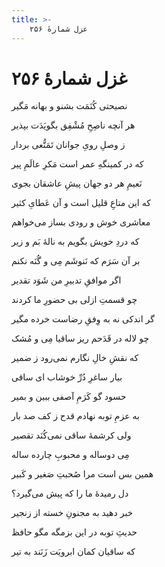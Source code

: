 ```yaml
---
title: >-
    غزل شمارهٔ ۲۵۶
---
```

# غزل شمارهٔ ۲۵۶

<div class="b" id="bn1"><div class="m1"><p>نصیحتی کُنَمَت بشنو و بهانه مَگیر</p></div>
<div class="m2"><p>هر آنچه ناصِحِ مُشْفِق بگویَدَت بپذیر</p></div></div>
<div class="b" id="bn2"><div class="m1"><p>ز وصلِ رویِ جوانان تَمَتُّعی بردار</p></div>
<div class="m2"><p>که در کمینگهِ عمر است مَکرِ عالَمِ پیر</p></div></div>
<div class="b" id="bn3"><div class="m1"><p>نَعیمِ هر دو جهان پیشِ عاشقان بجوی</p></div>
<div class="m2"><p>که این متاعِ قلیل است و آن عَطایِ کثیر</p></div></div>
<div class="b" id="bn4"><div class="m1"><p>معاشری خوش و رودی بساز می‌خواهم</p></div>
<div class="m2"><p>که دردِ خویش بگویم به نالهٔ بَم و زیر</p></div></div>
<div class="b" id="bn5"><div class="m1"><p>بر آن سَرَم که نَنوشَم مِی و گُنَه نکنم</p></div>
<div class="m2"><p>اگر موافقِ تدبیرِ من شَوَد تقدیر</p></div></div>
<div class="b" id="bn6"><div class="m1"><p>چو قسمتِ ازلی بی حضورِ ما کردند</p></div>
<div class="m2"><p>گر اندکی نه به وِفقِ رضاست خرده مگیر</p></div></div>
<div class="b" id="bn7"><div class="m1"><p>چو لاله در قَدَحم ریز ساقیا مِی و مُشک</p></div>
<div class="m2"><p>که نقشِ خالِ نگارم نمی‌رود ز ضمیر</p></div></div>
<div class="b" id="bn8"><div class="m1"><p>بیار ساغرِ دُرِّ خوشاب ای ساقی</p></div>
<div class="m2"><p>حسود گو کَرَمِ آصفی ببین و بمیر</p></div></div>
<div class="b" id="bn9"><div class="m1"><p>به عزمِ توبه نهادم قدح ز کف صد بار</p></div>
<div class="m2"><p>ولی کرشمهٔ ساقی نمی‌کُنَد تقصیر</p></div></div>
<div class="b" id="bn10"><div class="m1"><p>مِی دوساله و محبوبِ چارده ساله</p></div>
<div class="m2"><p>همین بس است مرا صُحبتِ صَغیر و کَبیر</p></div></div>
<div class="b" id="bn11"><div class="m1"><p>دل رمیدهٔ ما را که پیش می‌گیرد؟</p></div>
<div class="m2"><p>خبر دهید به مجنونِ خسته از زنجیر</p></div></div>
<div class="b" id="bn12"><div class="m1"><p>حدیثِ توبه در این بزمگه مگو حافظ</p></div>
<div class="m2"><p>که ساقیان کمان ابرویَت زَنَند به تیر</p></div></div>
